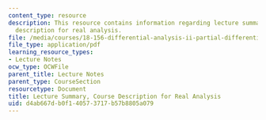 ```yaml
---
content_type: resource
description: This resource contains information regarding lecture summary, course
  description for real analysis.
file: /media/courses/18-156-differential-analysis-ii-partial-differential-equations-and-fourier-analysis-spring-2016/d4ab667db0f140573717b57b8805a079_MIT18_156S16_summary.pdf
file_type: application/pdf
learning_resource_types:
- Lecture Notes
ocw_type: OCWFile
parent_title: Lecture Notes
parent_type: CourseSection
resourcetype: Document
title: Lecture Summary, Course Description for Real Analysis
uid: d4ab667d-b0f1-4057-3717-b57b8805a079
---
```

